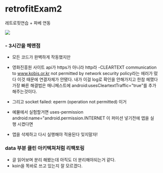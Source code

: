 # retrofitExam2
레트로핏연습 + 파베 연동


<Img src="https://user-images.githubusercontent.com/53516129/125808106-8fcf7498-1f11-4ac3-9774-e9e46258fa25.JPG" />




### - 3시간을 헤맨점
- 모든 코드가 완벽하게 작동했지만
- 영화진흥원 사이트 api가 https가 아니라 http라
-CLEARTEXT communication to www.kobis.or.kr not permitted by network security policy라는 에러가 떴다 이것 때문에 연결자체가 안됐다. 내가 이걸 log로 확인을 안해가지고 한참 헤맸다
 가장 빠른 해결법은 매니페스트에 android:usesCleartextTraffic="true"를 추가해주는것이다.

- 그리고 socket failed: eperm (operation not permitted) 이거 
- 예뮬에서 실험할거면 uses-permission android:name="android.permission.INTERNET 이 퍼미션 넣기전에 앱을 실행 시켰다면
- 앱을 삭제하고 다시 실행해야 적용된다 잊지말자!


### data 부분 클린 아키텍쳐처럼 리팩토링
- 글 읽어보며 분리 해봤는데 아직도 더 분리해야되는거 같다.
- koin을 똑바로 쓰고 있는지 잘 모르겠다.
